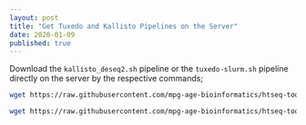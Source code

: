 ```yaml
---
layout: post
title: "Get Tuxedo and Kallisto Pipelines on the Server"
date: 2020-01-09
published: true
---
```


Download the `kallisto_deseq2.sh` pipeline or the `tuxedo-slurm.sh` pipeline directly on the server by the respective commands;

```bash
wget https://raw.githubusercontent.com/mpg-age-bioinformatics/htseq-tools/master/kallisto_deseq2.sh
```
```bash
wget https://raw.githubusercontent.com/mpg-age-bioinformatics/htseq-tools/master/tuxedo_v3-slurm.sh
```
